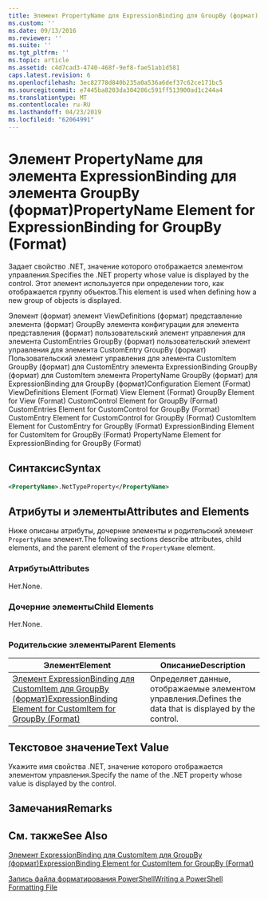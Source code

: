 ```yaml
---
title: Элемент PropertyName для ExpressionBinding для GroupBy (формат) | Документация Майкрософт
ms.custom: ''
ms.date: 09/13/2016
ms.reviewer: ''
ms.suite: ''
ms.tgt_pltfrm: ''
ms.topic: article
ms.assetid: c4d7cad3-4740-468f-9ef8-fae51ab1d581
caps.latest.revision: 6
ms.openlocfilehash: 3ec82778d840b235a0a536a6def37c62ce171bc5
ms.sourcegitcommit: e7445ba8203da304286c591ff513900ad1c244a4
ms.translationtype: MT
ms.contentlocale: ru-RU
ms.lasthandoff: 04/23/2019
ms.locfileid: "62064991"
---
```

# <a name="propertyname-element-for-expressionbinding-for-groupby-format"></a><span data-ttu-id="a5cec-102">Элемент PropertyName для элемента ExpressionBinding для элемента GroupBy (формат)</span><span class="sxs-lookup"><span data-stu-id="a5cec-102">PropertyName Element for ExpressionBinding for GroupBy (Format)</span></span>

<span data-ttu-id="a5cec-103">Задает свойство .NET, значение которого отображается элементом управления.</span><span class="sxs-lookup"><span data-stu-id="a5cec-103">Specifies the .NET property whose value is displayed by the control.</span></span> <span data-ttu-id="a5cec-104">Этот элемент используется при определении того, как отображается группу объектов.</span><span class="sxs-lookup"><span data-stu-id="a5cec-104">This element is used when defining how a new group of objects is displayed.</span></span>

<span data-ttu-id="a5cec-105">Элемент (формат) элемент ViewDefinitions (формат) представление элемента (формат) GroupBy элемента конфигурации для элемента представления (формат) пользовательский элемент управления для элемента CustomEntries GroupBy (формат) пользовательский элемент управления для элемента CustomEntry GroupBy (формат) Пользовательский элемент управления для элемента CustomItem GroupBy (формат) для CustomEntry элемента ExpressionBinding GroupBy (формат) для CustomItem элемента PropertyName GroupBy (формат) для ExpressionBinding для GroupBy (формат)</span><span class="sxs-lookup"><span data-stu-id="a5cec-105">Configuration Element (Format) ViewDefinitions Element (Format) View Element (Format) GroupBy Element for View (Format) CustomControl Element for GroupBy (Format) CustomEntries Element for CustomControl for GroupBy (Format) CustomEntry Element for CustomControl for GroupBy (Format) CustomItem Element for CustomEntry for GroupBy (Format) ExpressionBinding Element for CustomItem for GroupBy (Format) PropertyName Element for ExpressionBinding for GroupBy (Format)</span></span>

## <a name="syntax"></a><span data-ttu-id="a5cec-106">Синтаксис</span><span class="sxs-lookup"><span data-stu-id="a5cec-106">Syntax</span></span>

```xml
<PropertyName>.NetTypeProperty</PropertyName>
```

## <a name="attributes-and-elements"></a><span data-ttu-id="a5cec-107">Атрибуты и элементы</span><span class="sxs-lookup"><span data-stu-id="a5cec-107">Attributes and Elements</span></span>

<span data-ttu-id="a5cec-108">Ниже описаны атрибуты, дочерние элементы и родительский элемент `PropertyName` элемент.</span><span class="sxs-lookup"><span data-stu-id="a5cec-108">The following sections describe attributes, child elements, and the parent element of the `PropertyName` element.</span></span>

### <a name="attributes"></a><span data-ttu-id="a5cec-109">Атрибуты</span><span class="sxs-lookup"><span data-stu-id="a5cec-109">Attributes</span></span>

<span data-ttu-id="a5cec-110">Нет.</span><span class="sxs-lookup"><span data-stu-id="a5cec-110">None.</span></span>

### <a name="child-elements"></a><span data-ttu-id="a5cec-111">Дочерние элементы</span><span class="sxs-lookup"><span data-stu-id="a5cec-111">Child Elements</span></span>

<span data-ttu-id="a5cec-112">Нет.</span><span class="sxs-lookup"><span data-stu-id="a5cec-112">None.</span></span>

### <a name="parent-elements"></a><span data-ttu-id="a5cec-113">Родительские элементы</span><span class="sxs-lookup"><span data-stu-id="a5cec-113">Parent Elements</span></span>

|<span data-ttu-id="a5cec-114">Элемент</span><span class="sxs-lookup"><span data-stu-id="a5cec-114">Element</span></span>|<span data-ttu-id="a5cec-115">Описание</span><span class="sxs-lookup"><span data-stu-id="a5cec-115">Description</span></span>|
|-------------|-----------------|
|[<span data-ttu-id="a5cec-116">Элемент ExpressionBinding для CustomItem для GroupBy (формат)</span><span class="sxs-lookup"><span data-stu-id="a5cec-116">ExpressionBinding Element for CustomItem for GroupBy (Format)</span></span>](./expressionbinding-element-for-customitem-for-groupby-format.md)|<span data-ttu-id="a5cec-117">Определяет данные, отображаемые элементом управления.</span><span class="sxs-lookup"><span data-stu-id="a5cec-117">Defines the data that is displayed by the control.</span></span>|

## <a name="text-value"></a><span data-ttu-id="a5cec-118">Текстовое значение</span><span class="sxs-lookup"><span data-stu-id="a5cec-118">Text Value</span></span>

<span data-ttu-id="a5cec-119">Укажите имя свойства .NET, значение которого отображается элементом управления.</span><span class="sxs-lookup"><span data-stu-id="a5cec-119">Specify the name of the .NET property whose value is displayed by the control.</span></span>

## <a name="remarks"></a><span data-ttu-id="a5cec-120">Замечания</span><span class="sxs-lookup"><span data-stu-id="a5cec-120">Remarks</span></span>

## <a name="see-also"></a><span data-ttu-id="a5cec-121">См. также</span><span class="sxs-lookup"><span data-stu-id="a5cec-121">See Also</span></span>

[<span data-ttu-id="a5cec-122">Элемент ExpressionBinding для CustomItem для GroupBy (формат)</span><span class="sxs-lookup"><span data-stu-id="a5cec-122">ExpressionBinding Element for CustomItem for GroupBy (Format)</span></span>](./expressionbinding-element-for-customitem-for-groupby-format.md)

[<span data-ttu-id="a5cec-123">Запись файла форматирования PowerShell</span><span class="sxs-lookup"><span data-stu-id="a5cec-123">Writing a PowerShell Formatting File</span></span>](./writing-a-powershell-formatting-file.md)
